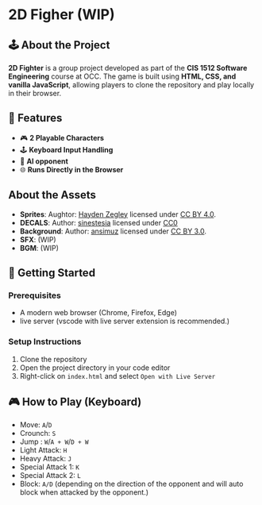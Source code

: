 # 2D Figher (WIP)

## 🕹️ About the Project
**2D Fighter** is a group project developed as part of the **CIS 1512 Software Engineering** course at OCC. The game is built using **HTML, CSS, and vanilla JavaScript**, allowing players to clone the repository and play locally in their browser.

## 📌 Features
- 🎮 **2 Playable Characters** 
- 🕹️ **Keyboard Input Handling**
- 🤖 **AI opponent**
- 🌐 **Runs Directly in the Browser** 

## About the Assets
- **Sprites**: Aughtor: [Hayden Zegley](https://zegley.itch.io/2d-platformermetroidvania-asset-pack) licensed under [CC BY 4.0](https://creativecommons.org/licenses/by/4.0/).
- **DECALS**:  Author: [sinestesia](https://opengameart.org/users/sinestesia) licensed under [CC0](https://creativecommons.org/publicdomain/zero/1.0/)
- **Background**: Author: [ansimuz](https://opengameart.org/users/ansimuz) licensed under [CC BY 3.0](https://creativecommons.org/licenses/by/3.0/).
- **SFX**: (WIP)
- **BGM**: (WIP)

## 🚀 Getting Started

### Prerequisites
- A modern web browser (Chrome, Firefox, Edge)
- live server (vscode with live server extension is recommended.)

### Setup Instructions
1. Clone the repository
2. Open the project directory in your code editor
3. Right-click on `index.html` and select `Open with Live Server`

## 🎮 How to Play (Keyboard)
- Move: `A`/`D`
- Crounch: `S`
- Jump : `W`/`A + W`/`D + W`
- Light Attack: `H`
- Heavy Attack: `J`
- Special Attack 1: `K`
- Special Attack 2: `L`
- Block: `A/D` (depending on the direction of the opponent and will auto block when attacked by the opponent.)